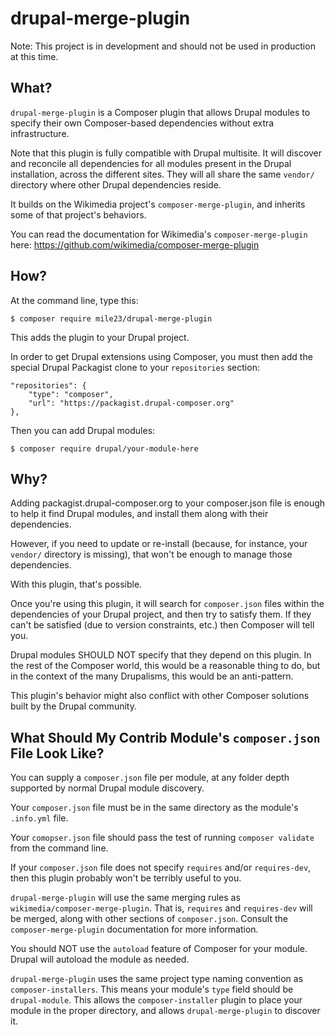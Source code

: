 drupal-merge-plugin
===

Note: This project is in development and should not be used in production at this time.

What?
--

`drupal-merge-plugin` is a Composer plugin that allows Drupal modules to specify their own Composer-based dependencies without extra infrastructure.

Note that this plugin is fully compatible with Drupal multisite. It will discover and reconcile all dependencies for all modules present in the Drupal installation, across the different sites. They will all share the same `vendor/` directory where other Drupal dependencies reside.

It builds on the Wikimedia project's `composer-merge-plugin`, and inherits some of that project's behaviors.

You can read the documentation for Wikimedia's `composer-merge-plugin` here: https://github.com/wikimedia/composer-merge-plugin


How?
--

At the command line, type this:

	$ composer require mile23/drupal-merge-plugin

This adds the plugin to your Drupal project.

In order to get Drupal extensions using Composer, you must then add the special Drupal Packagist clone to your `repositories` section:


	"repositories": {
        "type": "composer",
        "url": "https://packagist.drupal-composer.org"
    },

Then you can add Drupal modules:

	$ composer require drupal/your-module-here

Why?
----

Adding packagist.drupal-composer.org to your composer.json file is enough to help it find Drupal modules, and install them along with their dependencies.

However, if you need to update or re-install (because, for instance, your `vendor/` directory is missing), that won't be enough to manage those dependencies.

With this plugin, that's possible.

Once you're using this plugin, it will search for `composer.json` files within the dependencies of your Drupal project, and then try to satisfy them. If they can't be satisfied (due to version constraints, etc.) then Composer will tell you.

Drupal modules SHOULD NOT specify that they depend on this plugin. In the rest of the Composer world, this would be a reasonable thing to do, but in the context of the many Drupalisms, this would be an anti-pattern.

This plugin's behavior might also conflict with other Composer solutions built by the Drupal community.

What Should My Contrib Module's `composer.json` File Look Like?
--

You can supply a `composer.json` file per module, at any folder depth supported by normal Drupal module discovery.

Your `composer.json` file must be in the same directory as the module's `.info.yml` file.

Your `comopser.json` file should pass the test of running `composer validate` from the command line.

If your `composer.json` file does not specify `requires` and/or `requires-dev`, then this plugin probably won't be terribly useful to you.

`drupal-merge-plugin` will use the same merging rules as `wikimedia/composer-merge-plugin`. That is, `requires` and `requires-dev` will be merged, along with other sections of `composer.json`. Consult the `composer-merge-plugin` documentation for more information.

You should NOT use the `autoload` feature of Composer for your module. Drupal will autoload the module as needed.

`drupal-merge-plugin` uses the same project type naming convention as `composer-installers`. This means your module's `type` field should be `drupal-module`. This allows the `composer-installer` plugin to place your module in the proper directory, and allows `drupal-merge-plugin` to discover it.
